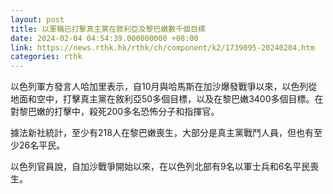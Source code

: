 ```yaml
---
layout: post
title: 以軍稱已打擊真主黨在敘利亞及黎巴嫩數千個目標
date: 2024-02-04 04:54:39.000000000 +08:00
link: https://news.rthk.hk/rthk/ch/component/k2/1739095-20240204.htm
categories: rthk
---
```


以色列軍方發言人哈加里表示，自10月與哈馬斯在加沙爆發戰爭以來，以色列從地面和空中，打擊真主黨在敘利亞50多個目標，以及在黎巴嫩3400多個目標。在對黎巴嫩的打擊中，殺死200多名恐怖分子和指揮官。

據法新社統計，至少有218人在黎巴嫩喪生，大部分是真主黨戰鬥人員，但也有至少26名平民。

以色列官員說，自加沙戰爭開始以來，在以色列北部有9名以軍士兵和6名平民喪生。
